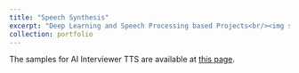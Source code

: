 ```yaml
---
title: "Speech Synthesis"
excerpt: "Deep Learning and Speech Processing based Projects<br/><img src='/images/emotion_module.png'>"
collection: portfolio
---
```


<!-- [Sample Page](https://www.notion.so/2023_TTS-1-87fdd1d754da49a8831e284f979a6d6d?pvs=4) -->
The samples for AI Interviewer TTS are available at [this page](https://www.notion.so/TTS-Experiment-Results-for-AI-Interviewer-231230-1585e6c5fc6980a287dcf912b3b1d8c7?pvs=4).